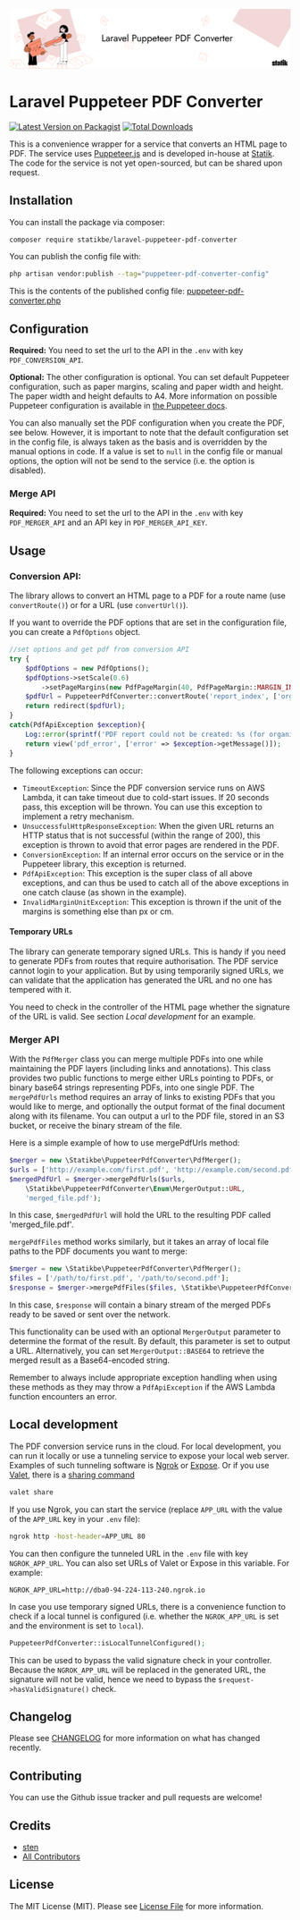 <p align="center"><img src="documentation/img/banner-laravel-puppeteer-pdf-converter.png" alt="Laravel Puppeteer PDF Converter"></p>

# Laravel Puppeteer PDF Converter

[![Latest Version on Packagist](https://img.shields.io/packagist/v/statikbe/laravel-puppeteer-pdf-converter.svg?style=flat-square)](https://packagist.org/packages/statikbe/laravel-puppeteer-pdf-converter)
[![Total Downloads](https://img.shields.io/packagist/dt/statikbe/laravel-puppeteer-pdf-converter.svg?style=flat-square)](https://packagist.org/packages/statikbe/laravel-puppeteer-pdf-converter)

This is a convenience wrapper for a service that converts an HTML page to PDF. The service uses [Puppeteer.js](https://pptr.dev/) 
and is developed in-house at [Statik](https://www.statik.be). The code for the service is not yet open-sourced, but can be shared upon request.

## Installation

You can install the package via composer:

```bash
composer require statikbe/laravel-puppeteer-pdf-converter
```

You can publish the config file with:

```bash
php artisan vendor:publish --tag="puppeteer-pdf-converter-config"
```

This is the contents of the published config file:
[puppeteer-pdf-converter.php](config%2Fpuppeteer-pdf-converter.php)

## Configuration

**Required:** You need to set the url to the API in the `.env` with key `PDF_CONVERSION_API`.

**Optional:** The other configuration is optional. You can set default Puppeteer configuration, such as paper margins, scaling and paper width and height.
The paper width and height defaults to A4.
More information on possible Puppeteer configuration is available in [the Puppeteer docs](https://pptr.dev/#?product=Puppeteer&version=v10.4.0&show=api-pagepdfoptions).

You can also manually set the PDF configuration when you create the PDF, see below. However, it is important to note that the 
default configuration set in the config file, is always taken as the basis and is overridden by the manual options in code.
If a value is set to `null` in the config file or manual options, the option will not be send to the service 
(i.e. the option is disabled).   

### Merge API

**Required:** You need to set the url to the API in the `.env` with key `PDF_MERGER_API` and an API key in `PDF_MERGER_API_KEY`.

## Usage

### Conversion API:

The library allows to convert an HTML page to a PDF for a route name (use `convertRoute()`) or for a URL (use `convertUrl()`).

If you want to override the PDF options that are set in the configuration file, you can create a `PdfOptions` object. 

```php
//set options and get pdf from conversion API
try {
    $pdfOptions = new PdfOptions();
    $pdfOptions->setScale(0.6)
        ->setPageMargins(new PdfPageMargin(40, PdfPageMargin::MARGIN_IN_PIXELS));
    $pdfUrl = PuppeteerPdfConverter::convertRoute('report_index', ['organisation' => $organisation], 'report.pdf', $pdfOptions);
    return redirect($pdfUrl);
}
catch(PdfApiException $exception){
    Log::error(sprintf('PDF report could not be created: %s (for organisation: %s)', $exception->getMessage(), $organisation));
    return view('pdf_error', ['error' => $exception->getMessage()]);
}
```

The following exceptions can occur:

- `TimeoutException`: 
    Since the PDF conversion service runs on AWS Lambda, it can take timeout due to cold-start issues. 
    If 20 seconds pass, this exception will be thrown. You can use this exception to implement a retry mechanism.
- `UnsuccessfulHttpResponseException`:
    When the given URL returns an HTTP status that is not successful (within the range of 200), this exception is thrown
    to avoid that error pages are rendered in the PDF.
- `ConversionException`: 
    If an internal error occurs on the service or in the Puppeteer library, this exception is returned.
- `PdfApiException`:
    This exception is the super class of all above exceptions, and can thus be used to catch all of the above exceptions 
    in one catch clause (as shown in the example). 
- `InvalidMarginUnitException`:
    This exception is thrown if the unit of the margins is something else than px or cm.   

#### Temporary URLs

The library can generate temporary signed URLs. This is handy if you need to generate PDFs from routes that require authorisation. 
The PDF service cannot login to your application. But by using temporarily signed URLs, we can validate that the application 
has generated the URL and no one has tempered with it.

You need to check in the controller of the HTML page whether the signature of the URL is valid. 
See section *Local development* for an example.

### Merger API

With the `PdfMerger` class you can merge multiple PDFs into one while maintaining the PDF layers (including links and annotations). 
This class provides two public functions to merge either URLs pointing to PDFs, or binary base64 strings representing PDFs, into one single PDF.
The `mergePdfUrls` method requires an array of links to existing PDFs that you would like to merge, and optionally 
the output format of the final document along with its filename. You can output a url to the PDF file, stored in an S3 bucket,
or receive the binary stream of the file.

Here is a simple example of how to use mergePdfUrls method:

```php 
$merger = new \Statikbe\PuppeteerPdfConverter\PdfMerger();
$urls = ['http://example.com/first.pdf', 'http://example.com/second.pdf'];
$mergedPdfUrl = $merger->mergePdfUrls($urls, 
    \Statikbe\PuppeteerPdfConverter\Enum\MergerOutput::URL, 
    'merged_file.pdf');
```

In this case, `$mergedPdfUrl` will hold the URL to the resulting PDF called 'merged_file.pdf'.

`mergePdfFiles` method works similarly, but it takes an array of local file paths to the PDF documents you want to merge:

```php
$merger = new \Statikbe\PuppeteerPdfConverter\PdfMerger();
$files = ['/path/to/first.pdf', '/path/to/second.pdf'];
$response = $merger->mergePdfFiles($files, \Statikbe\PuppeteerPdfConverter\Enum\MergerOutput::BASE64);
```

In this case, `$response` will contain a binary stream of the merged PDFs ready to be saved or sent over the network.

This functionality can be used with an optional `MergerOutput` parameter to determine the format of the result. 
By default, this parameter is set to output a URL. Alternatively, you can set `MergerOutput::BASE64` to retrieve 
the merged result as a Base64-encoded string.

Remember to always include appropriate exception handling when using these methods as they may throw 
a `PdfApiException` if the AWS Lambda function encounters an error.

## Local development

The PDF conversion service runs in the cloud. For local development, you can run it locally or use a tunneling service
to expose your local web server. Examples of such tunneling software is [Ngrok](https://ngrok.com/) or [Expose](https://expose.dev/). 
Or if you use [Valet](https://laravel.com/docs/9.x/valet), there is a [sharing command](https://laravel.com/docs/9.x/valet#sharing-sites)

```bash
valet share
```

If you use Ngrok, you can start the service (replace `APP_URL` with the value of the `APP_URL` key in your `.env` file):

```bash
ngrok http -host-header=APP_URL 80
```

You can then configure the tunneled URL in the `.env` file with key `NGROK_APP_URL`. You can also set URLs of Valet or Expose 
in this variable. For example:

```
NGROK_APP_URL=http://dba0-94-224-113-240.ngrok.io
```

In case you use temporary signed URLs, there is a convenience function to check if a local tunnel is configured 
(i.e. whether the `NGROK_APP_URL` is set and the environment is set to `local`). 

```php
PuppeteerPdfConverter::isLocalTunnelConfigured();
```

This can be used to bypass the valid signature check in your controller. Because the `NGROK_APP_URL` will be replaced 
in the generated URL, the signature will not be valid, hence we need to bypass the `$request->hasValidSignature()` check.

## Changelog

Please see [CHANGELOG](CHANGELOG.md) for more information on what has changed recently.

## Contributing

You can use the Github issue tracker and pull requests are welcome!

## Credits

- [sten](https://github.com/sten)
- [All Contributors](../../contributors)

## License

The MIT License (MIT). Please see [License File](LICENSE.md) for more information.
